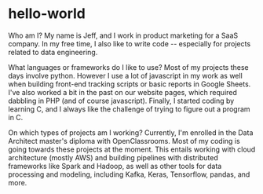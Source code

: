 # hello-world

Who am I?
My name is Jeff, and I work in product marketing for a SaaS company. In my free time, I also like to write code -- especially for projects related to data engineering.

What languages or frameworks do I like to use?
Most of my projects these days involve python. 
However I use a lot of javascript in my work as well when building front-end tracking scripts or basic reports in Google Sheets. 
I've also worked a bit in the past on our website pages, which required dabbling in PHP (and of course javascript).
Finally, I started coding by learning C, and I always like the challenge of trying to figure out a program in C.

On which types of projects am I working?
Currently, I'm enrolled in the Data Architect master's diploma with OpenClassrooms. Most of my coding is going towards these projects at the moment. This entails working with cloud architecture (mostly AWS) and building pipelines with distributed frameworks like Spark and Hadoop, as well as other tools for data processing and modeling, including Kafka, Keras, Tensorflow, pandas, and more.
